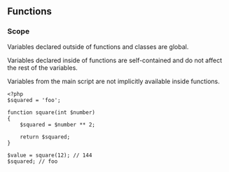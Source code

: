 ## Functions

### Scope

Variables declared outside of functions and classes are global.

Variables declared inside of functions are self-contained and do not affect the rest of the variables.

Variables from the main script are not implicitly available inside functions.

```
<?php
$squared = 'foo';

function square(int $number)
{
    $squared = $number ** 2;

    return $squared;
}

$value = square(12); // 144
$squared; // foo
```
